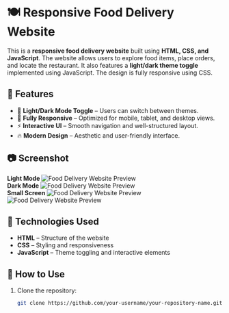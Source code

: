 # 🍽️ Responsive Food Delivery Website

This is a **responsive food delivery website** built using **HTML, CSS, and JavaScript**. The website allows users to explore food items, place orders, and locate the restaurant. It also features a **light/dark theme toggle** implemented using JavaScript. The design is fully responsive using CSS.

## 🌟 Features

- 🎨 **Light/Dark Mode Toggle** – Users can switch between themes.
- 📱 **Fully Responsive** – Optimized for mobile, tablet, and desktop views.
- ⚡ **Interactive UI** – Smooth navigation and well-structured layout.
- 🔥 **Modern Design** – Aesthetic and user-friendly interface.

## 📷 Screenshot

**Light Mode**
![Food Delivery Website Preview](demo_1.png)
<br/>
**Dark Mode**
![Food Delivery Website Preview](demo_2.png)
<br/>
**Small Screen**
![Food Delivery Website Preview](sdemo_2.png)
![Food Delivery Website Preview](sdemo_1.png)

## 🚀 Technologies Used

- **HTML** – Structure of the website
- **CSS** – Styling and responsiveness
- **JavaScript** – Theme toggling and interactive elements

## 🎯 How to Use

1. Clone the repository:
   ```bash
   git clone https://github.com/your-username/your-repository-name.git
